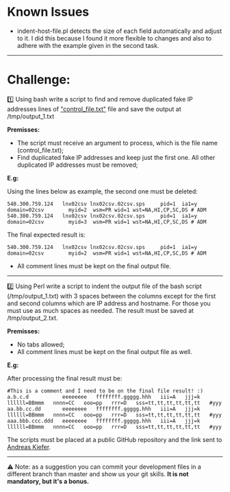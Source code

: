 # Known Issues
* indent-host-file.pl detects the size of each field automatically and adjust to it. I did this because I found it more flexible to changes and also to adhere with the example given in the second task.

-----------

# Challenge:

:one: Using bash write a script to find and remove duplicated fake IP addresses lines of ["control_file.txt"](/control_file.txt) file and save the output at /tmp/output_1.txt

**Premisses:**

* The script must receive an argument to process, which is the file name (control_file.txt);
* Find duplicated fake IP addresses and keep just the first one. All other duplicated IP addresses must be removed;

**E.g:**
   
Using the lines below as example, the second one must be deleted:

```
540.300.759.124   lnx02csv lnx02csv.02csv.sps     pid=1  ia1=y domain=02csv        myid=2  wsm=PR wid=1 wst=NA,HI,CP,SC,DS # ADM
540.300.759.124   lnx02csv lnx02csv.02csv.sps     pid=1  ia1=y domain=02csv        myid=3  wsm=PR wid=1 wst=NA,HI,CP,SC,DS # ADM
```
The final expected result is:

```
540.300.759.124   lnx02csv lnx02csv.02csv.sps     pid=1  ia1=y domain=02csv        myid=2  wsm=PR wid=1 wst=NA,HI,CP,SC,DS # ADM
```

* All comment lines must be kept on the final output file.

-----------

:two: Using Perl write a script to indent the output file of the bash script (/tmp/output_1.txt) with 3 spaces between the columns except for the first and second columns which are IP address and hostname. For those you must use as much spaces as needed. The result must be saved at /tmp/output_2.txt.

**Premisses:**

* No tabs allowed;
* All comment lines must be kept on the final output file as well.

**E.g:**
   
After processing the final result must be:

``` 
#This is a comment and I need to be on the final file result! :)
a.b.c.d           eeeeeeee   ffffffff.ggggg.hhh   iii=A   jjj=k   llllll=BBmmm   nnnn=CC   ooo=pp   rrr=D   sss=tt,tt,tt,tt,tt,tt   #yyy
aa.bb.cc.dd       eeeeeeee   ffffffff.ggggg.hhh   iii=A   jjj=k   llllll=BBmmm   nnnn=CC   ooo=pp   rrr=D   sss=tt,tt,tt,tt,tt,tt   #yyy
aaa.bbb.ccc.ddd   eeeeeeee   ffffffff.ggggg.hhh   iii=A   jjj=k   llllll=BBmmm   nnnn=CC   ooo=pp   rrr=D   sss=tt,tt,tt,tt,tt,tt   #yyy
```

The scripts must be placed at a public GitHub repository and the link sent to [Andreas Kiefer](mailto:andreas.kiefer@siemens.com?subject=[Challenge]%20SysAdmin).

-----------

:warning: Note: as a suggestion you can commit your development files in a different branch than master and show us your git skills. **It is not mandatory, but it's a bonus.**
